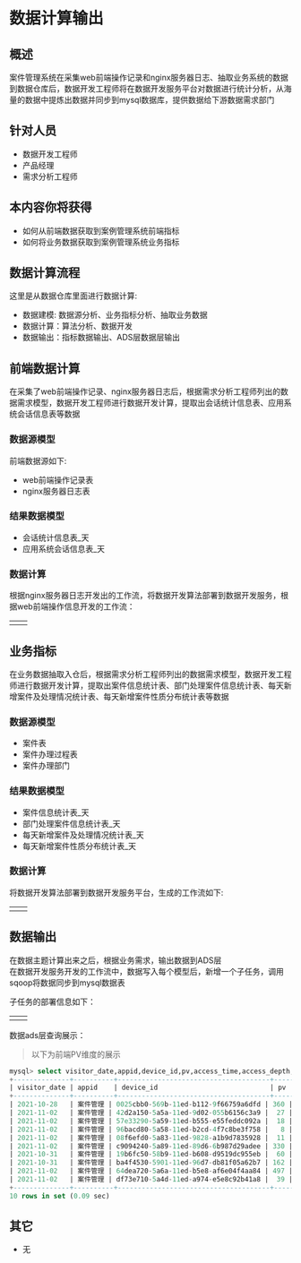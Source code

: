# 数据计算输出

## 概述

案件管理系统在采集web前端操作记录和nginx服务器日志、抽取业务系统的数据到数据仓库后，数据开发工程师将在数据开发服务平台对数据进行统计分析，从海量的数据中提炼出数据并同步到mysql数据库，提供数据给下游数据需求部门

## 针对人员

- 数据开发工程师
- 产品经理
- 需求分析工程师

## 本内容你将获得

- 如何从前端数据获取到案例管理系统前端指标
- 如何将业务数据获取到案例管理系统业务指标

## 数据计算流程

这里是从数据仓库里面进行数据计算:

- 数据建模: 数据源分析、业务指标分析、抽取业务数据
- 数据计算：算法分析、数据开发
- 数据输出：指标数据输出、ADS层数据层输出

## 前端数据计算

在采集了web前端操作记录、nginx服务器日志后，根据需求分析工程师列出的数据需求模型，数据开发工程师进行数据开发计算，提取出会话统计信息表、应用系统会话信息表等数据

### 数据源模型

前端数据源如下:

- web前端操作记录表
- nginx服务器日志表

### 结果数据模型

- 会话统计信息表_天
- 应用系统会话信息表_天

### 数据计算

根据nginx服务器日志开发出的工作流，将数据开发算法部署到数据开发服务，根据web前端操作信息开发的工作流：

<table>
    <tr>
        <td>
            <img :src="$withBase('/datacase/dataMode_01.png')" >
        </td>
        <td>
            <img :src="$withBase('/datacase/dataMode_02.png')"  >
        </td>
    </tr>
</table>

## 业务指标

在业务数据抽取入仓后，根据需求分析工程师列出的数据需求模型，数据开发工程师进行数据开发计算，提取出案件信息统计表、部门处理案件信息统计表、每天新增案件及处理情况统计表、每天新增案件性质分布统计表等数据

### 数据源模型

- 案件表
- 案件办理过程表
- 案件办理部门

### 结果数据模型

- 案件信息统计表_天
- 部门处理案件信息统计表_天
- 每天新增案件及处理情况统计表_天
- 每天新增案件性质分布统计表_天

### 数据计算

将数据开发算法部署到数据开发服务平台，生成的工作流如下:

<table>
    <tr>
        <td>
            <img :src="$withBase('/datacase/dataMode_03.png')"  >
        </td>
        <td>
            <img :src="$withBase('/datacase/dataMode_04.png')"  >
        </td>
    </tr>
</table>

## 数据输出

在数据主题计算出来之后，根据业务需求，输出数据到ADS层 <br/>
在数据开发服务开发的工作流中，数据写入每个模型后，新增一个子任务，调用sqoop将数据同步到mysql数据表

子任务的部署信息如下：

<table>
    <tr>
        <td style="width:50%">
            <img :src="$withBase('/datacase/dataMode_05.png')"  >
        </td>
        <td>
        </td>
    </tr>
</table>

数据ads层查询展示：

> 以下为前端PV维度的展示

```sql
mysql> select visitor_date,appid,device_id,pv,access_time,access_depth,event_cnt from dwb_app_info limit 10 ;
+--------------+----------+--------------------------------------+-----+-------------+--------------+-----------+
| visitor_date | appid    | device_id                            | pv  | access_time | access_depth | event_cnt |
+--------------+----------+--------------------------------------+-----+-------------+--------------+-----------+
| 2021-10-28   | 案件管理 | 0025cbb0-569b-11ed-b112-9f66759a6dfd | 360 | 2786        |            8 |       360 |
| 2021-11-02   | 案件管理 | 42d2a150-5a5a-11ed-9d02-055b6156c3a9 |  27 | 6750        |            4 |        27 |
| 2021-11-02   | 案件管理 | 57e33290-5a59-11ed-b555-e55feddc092a |  18 | 393         |            9 |        18 |
| 2021-11-02   | 案件管理 | 96bacd80-5a58-11ed-b2cd-4f7c8be3f758 |   8 | 323         |            4 |         8 |
| 2021-11-02   | 案件管理 | 08f6efd0-5a83-11ed-9828-a1b9d7835928 |  11 | 34          |            3 |        11 |
| 2021-11-02   | 案件管理 | c9094240-5a89-11ed-89d6-6b987d29adee | 330 | 1583        |           12 |       330 |
| 2021-10-31   | 案件管理 | 19b6fc50-58b9-11ed-b608-d9519dc955eb |  60 | 8127        |            6 |        60 |
| 2021-10-31   | 案件管理 | ba4f4530-5901-11ed-96d7-db81f05a62b7 | 162 | 12370       |            8 |       162 |
| 2021-11-02   | 案件管理 | 64dea720-5a6a-11ed-b5e8-af6e04f4aa84 | 497 | 10582       |            9 |       497 |
| 2021-11-02   | 案件管理 | df73e710-5a4d-11ed-a974-e5e8c92b41a8 |  39 | 4602        |            8 |        39 |
+--------------+----------+--------------------------------------+-----+-------------+--------------+-----------+
10 rows in set (0.09 sec)
```

## 其它

- 无
